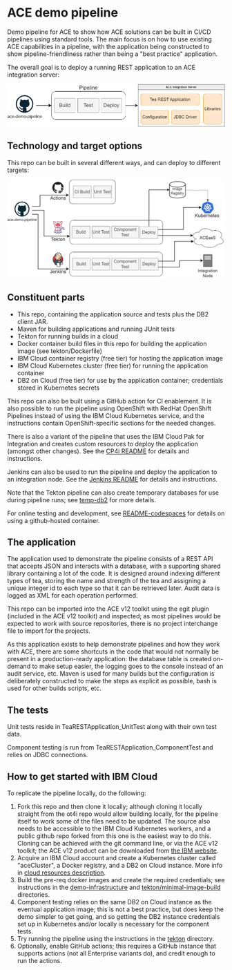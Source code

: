 # ACE demo pipeline

Demo pipeline for ACE to show how ACE solutions can be built in CI/CD pipelines using standard 
tools. The main focus is on how to use existing ACE capabilities in a pipeline, with the application
being constructed to show pipeline-friendliness rather than being a "best practice" application.

The overall goal is to deploy a running REST application to an ACE integration server:

![Pipeline high-level](/demo-infrastructure/images/pipeline-high-level.png)

## Technology and target options

This repo can be built in several different ways, and can deploy to different targets:

![Pipeline overview](/demo-infrastructure/images/pipelines-overview.jpg)


## Constituent parts

- This repo, containing the application source and tests plus the DB2 client JAR.
- Maven for building applications and running JUnit tests
- Tekton for running builds in a cloud
- Docker container build files in this repo for building the application image (see tekton/Dockerfile)
- IBM Cloud container registry (free tier) for hosting the application image
- IBM Cloud Kubernetes cluster (free tier) for running the application container
- DB2 on Cloud (free tier) for use by the application container; credentials stored in Kubernetes secrets

This repo can also be built using a GitHub action for CI enablement. It is also possible to run the
pipeline using OpenShift with RedHat OpenShift Pipelines instead of using the IBM Cloud Kubernetes 
service, and the instructions contain OpenShift-specific sections for the needed changes. 

There is also a variant of the pipeline that uses the IBM Cloud Pak for Integration and creates
custom resources to deploy the application (amongst other changes). See the 
[CP4i README](tekton/os/cp4i/README.md) for details and instructions.
 
Jenkins can also be used to run the pipeline and deploy the application to an integration node.
See the [Jenkins README](demo-infrastructure/README-jenkins.md) for details and instructions.
 
Note that the Tekton pipeline can also create temporary databases for use during pipeline runs; see 
[temp-db2](tekton/temp-db2/README.md) for more details.

For online testing and development, see [README-codespaces](README-codespaces.md) for details on
using a github-hosted container.

## The application

The application used to demonstrate the pipeline consists of a REST API that accepts JSON and interacts 
with a database, with a supporting shared library containing a lot of the code. It is designed around 
indexing different types of tea, storing the name and strength of the tea and assigning a unique integer 
id to each type so that it can be retrieved later. Audit data is logged as XML for each operation performed.

This repo can be imported into the ACE v12 toolkit using the egit plugin (included in the ACE v12 toolkit)
and inspected; as most pipelines would be expected to work with source repositories, there is no project 
interchange file to import for the projects.

As this application exists to help demonstrate pipelines and how they work with ACE, there are some shortcuts 
in the code that would not normally be present in a production-ready application: the database table is 
created on-demand to make setup easier, the logging goes to the console instead of an audit service, etc. 
Maven is used for many builds but the configuration is deliberately constructed to make the steps as explicit
as possible, bash is used for other builds scripts, etc.

## The tests

Unit tests reside in TeaRESTApplication_UnitTest along with their own test data.

Component testing is run from TeaRESTApplication_ComponentTest and relies on JDBC connections.

## How to get started with IBM Cloud

To replicate the pipeline locally, do the following:

1) Fork this repo and then clone it locally; although cloning it locally straight from the ot4i repo would allow building locally, for the pipeline itself to work some of the files need to be updated. The source also needs to be accessible to the IBM Cloud Kubernetes workers, and a public github repo forked from this one is the easiest way to do this. Cloning can be achieved with the git command line, or via the ACE v12 toolkit; the ACE v12 product can be downloaded from [the IBM website](https://www.ibm.com/marketing/iwm/iwm/web/pickUrxNew.do?source=swg-wmbfd).
2) Acquire an IBM Cloud account and create a Kubernetes cluster called "aceCluster", a Docker registry, and a DB2 on Cloud instance. More info in [cloud resources description](demo-infrastructure/cloud-resources.md).
3) Build the pre-req docker images and create the required credentials; see instructions in the [demo-infrastructure](demo-infrastructure) and [tekton/minimal-image-build](tekton/minimal-image-build) directories.
4) Component testing relies on the same DB2 on Cloud instance as the eventual application image; this is not a best practice, but does keep the demo simpler to get going, and so getting the DB2 instance credentials set up in Kubernetes and/or locally is necessary for the component tests.
5) Try running the pipeline using the instructions in the [tekton](tekton) directory.
6) Optionally, enable GitHub actions; this requires a GitHub instance that supports actions (not all Enterprise variants do), and credit enough to run the actions.

